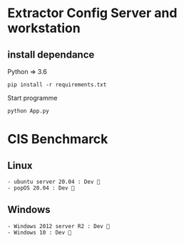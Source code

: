 # Extractor Config Server and workstation

## install dependance
Python => 3.6 

``pip install -r requirements.txt``

Start programme

``python App.py``




# CIS Benchmarck

## Linux

    - ubuntu server 20.04 : Dev 🚧
    - popOS 20.04 : Dev 🚧

## Windows

    - Windows 2012 server R2 : Dev 🚧
    - Windows 10 : Dev 🚧